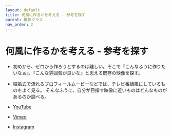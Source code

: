 ```yaml
---
layout: default
title: 何風に作るかを考える - 参考を探す
parent: 撮影クラス
nav_order: 2
---
```


# 何風に作るかを考える - 参考を探す

* 初めから、ゼロから作ろうとするのは難しい。そこで『こんなふうに作りたいなぁ』、『こんな雰囲気が良いな』と思える既存の映像を探す。

* 結婚式で流れるプロフィールムービーなどでは、テレビ番組風にしているものをよく見る。 そんなふうに、自分が目指す映像に近いものはどんなものがあるのか調べる。


* [YouTube](https://www.youtube.com/)
* [Vimeo](https://vimeo.com/watch)
* [Instagram](https://www.instagram.com/)
